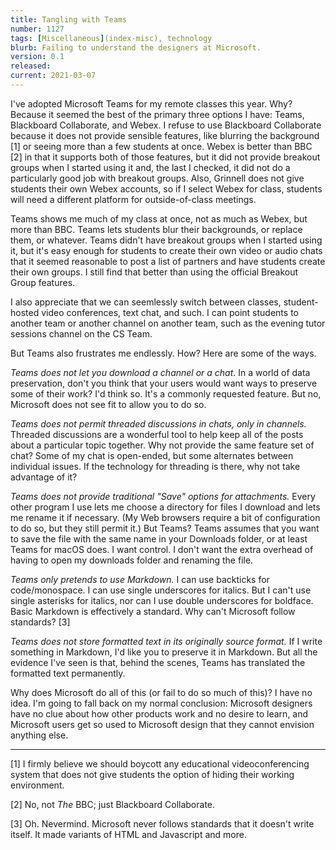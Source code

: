 ```yaml
---
title: Tangling with Teams
number: 1127
tags: [Miscellaneous](index-misc), technology
blurb: Failing to understand the designers at Microsoft.
version: 0.1
released: 
current: 2021-03-07
---
```

I've adopted Microsoft Teams for my remote classes this year.  Why?
Because it seemed the best of the primary three options I have:
Teams, Blackboard Collaborate, and Webex.  I refuse to use Blackboard
Collaborate because it does not provide sensible features, like
blurring the background [1] or seeing more than a few students at
once.  Webex is better than BBC [2] in that it supports both of
those features, but it did not provide breakout groups when I started
using it and, the last I checked, it did not do a particularly good
job with breakout groups.  Also, Grinnell does not give students
their own Webex accounts, so if I select Webex for class, students
will need a different platform for outside-of-class meetings.

Teams shows me much of my class at once, not as much as Webex, but
more than BBC.  Teams lets students blur their backgrounds, or
replace them, or whatever.  Teams didn't have breakout groups when
I started using it, but it's easy enough for students to create
their own video or audio chats that it seemed reasonable to post a
list of partners and have students create their own groups.  I still
find that better than using the official Breakout Group features.

I also appreciate that we can seemlessly switch between classes,
student-hosted video conferences, text chat, and such.  I can point
students to another team or another channel on another team, such as 
the evening tutor sessions channel on the CS Team.

But Teams also frustrates me endlessly.  How?  Here are some of the
ways.

_Teams does not let you download a channel or a chat_.  In a world of
data preservation, don't you think that your users would want ways to
preserve some of their work?  I'd think so.  It's a commonly requested
feature.  But no, Microsoft does not see fit to allow you to do so.

_Teams does not permit threaded discussions in chats, only in channels._
Threaded discussions are a wonderful tool to help keep all of the 
posts about a particular topic together.  Why not provide the same
feature set of chat?  Some of my chat is open-ended, but some alternates
between individual issues.  If the technology for threading is there,
why not take advantage of it?

_Teams does not provide traditional "Save" options for attachments._
Every other program I use lets me choose a directory for files I
download and lets me rename it if necessary.  (My Web browsers require
a bit of configuration to do so, but they still permit it.)  But
Teams?  Teams assumes that you want to save the file with the same
name in your Downloads folder, or at least Teams for macOS does.
I want control.  I don't want the extra overhead of having to open
my downloads folder and renaming the file.

_Teams only pretends to use Markdown._  I can use backticks for
code/monospace.  I can use single underscores for italics.  But
I can't use single asterisks for italics, nor can I use double underscores
for boldface.  Basic Markdown is effectively a standard.  Why can't Microsoft
follow standards? [3]

_Teams does not store formatted text in its originally source format._
If I write something in Markdown, I'd like you to preserve it in Markdown.
But all the evidence I've seen is that, behind the scenes, Teams has
translated the formatted text permanently.

Why does Microsoft do all of this (or fail to do so much of this)?  I
have no idea.  I'm going to fall back on my normal conclusion: Microsoft
designers have no clue about how other products work and no desire to
learn, and Microsoft users get so used to Microsoft design that they
cannot envision anything else.

---

[1] I firmly believe we should boycott any educational videoconferencing
system that does not give students the option of hiding their working
environment.

[2] No, not *The* BBC; just Blackboard Collaborate.

[3] Oh.  Nevermind.  Microsoft never follows standards that it doesn't
write itself.  It made variants of HTML and Javascript and more.

